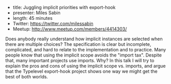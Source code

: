 * title: Juggling implicit priorities with export-hook
* presenter: Miles Sabin
* length: 45 minutes
* Twitter: https://twitter.com/milessabin
* Meetup: http://www.meetup.com/members/4414303/

Does anybody really understand how implicit instances are selected when there are multiple choices? The specification
is clear but incomplete, complicated, and hard to relate to the implementation and to practice. Many people know that
using the implicit scope avoids the "import tax". Despite that, many important projects use imports. Why? In this talk
I will try to explain the pros and cons of using the implicit scope vs. imports, and argue that the Typelevel
export-hook project shows one way we might get the best of both worlds.
